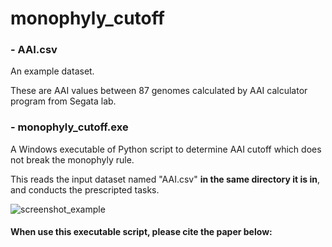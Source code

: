 # monophyly_cutoff

### - AAI.csv

  An example dataset.
  
  These are AAI values between 87 genomes calculated by AAI calculator program from Segata lab.


### - monophyly_cutoff.exe

  A Windows executable of Python script to determine AAI cutoff which does not break the monophyly rule.
  
  This reads the input dataset named "AAI.csv" **in the same directory it is in**, and conducts the prescripted tasks.
  
![screenshot_example](https://user-images.githubusercontent.com/84228220/143198878-bcf4742c-1be9-4589-88dc-01d3785ffef4.jpg)




#### When use this executable script, please cite the paper below:
